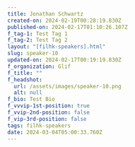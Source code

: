 ```yaml
---
title: Jonathan Schwartz
created-on: 2024-02-19T00:28:19.830Z
published-on: 2024-02-17T01:10:26.107Z
f_tag-1: Test Tag 1
f_tag-2: Test Tag 2
layout: "[filhk-speakers].html"
slug: speaker-10
updated-on: 2024-02-17T00:19:19.830Z
f_organization: Glif
f_title: ""
f_headshot:
  url: /assets/images/speaker-10.png
  alt: null
f_bio: Test Bio
f_vvvip-1st-position: true
f_vvip-2nd-position: false
f_vip-3rd-position: false
tags: filhk-speakers
date: 2024-03-04T05:00:33.760Z
---
```

